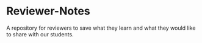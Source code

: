 # Reviewer-Notes
A repository for reviewers to save what they learn and what they would like to share with our students. 
